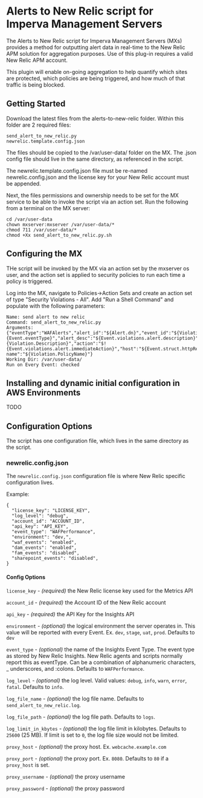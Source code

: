 # Alerts to New Relic script for Imperva Management Servers

The Alerts to New Relic script for Imperva Management Servers (MXs) provides a method for outputting alert data in real-time to the New Relic APM solution for aggregation purposes.  Use of this plug-in requires a valid New Relic APM account.

This plugin will enable on-going aggregation to help quantify which sites are protected, which policies are being triggered, and how much of that traffic is being blocked.    

## Getting Started

Download the latest files from the alerts-to-new-relic folder.  Within this folder are 2 required files:

```
send_alert_to_new_relic.py
newrelic.template.config.json
```

The files should be copied to the /var/user-data/ folder on the MX.  The .json config file should live in the same directory, as referenced in the script. 

The newrelic.template.config.json file must be re-named newrelic.config.json and the license key for your New Relic account must be appended. 

Next, the files permissions and ownership needs to be set for the MX service to be able to invoke the script via an action set.  Run the following from a terminal on the MX server:
```
cd /var/user-data
chown mxserver:mxserver /var/user-data/*
chmod 711 /var/user-data/*
chmod +Xx send_alert_to_new_relic.py.sh
```

## Configuring the MX

THe script will be invoked by the MX via an action set by the mxserver os user, and the action set is applied to security policies to run each time a policy is triggered.  

Log into the MX, navigate to Policies->Action Sets and create an action set of type "Security Violations - All".  Add "Run a Shell Command" and populate with the following parameters:

```
Name: send alert to new relic
Command: send_alert_to_new_relic.py
Arguments: {"eventType":"WAFAlerts","alert_id":"${Alert.dn}","event_id":"${Violation.Id}","alert_type":"$!{Event.eventType}","alert_desc":"${Event.violations.alert.description}","violation_desc":"$!{Violation.Description}","action":"$!{Event.violations.alert.immediateAction}","host":"${Event.struct.httpRequest.url.host}","policy-name":"${Violation.PolicyName}"}
Working Dir: /var/user-data/
Run on Every Event: checked

```

## Installing and dynamic initial configuration in AWS Environments

TODO

## Configuration Options ##

The script has one configuration file, which lives in the same directory as the script.

### newrelic.config.json ###

The `newrelic.config.json` configuration file is where New Relic specific configuration lives. 

Example:

```
{
  "license_key": "LICENSE_KEY",
  "log_level": "debug",
  "account_id": "ACCOUNT_ID",
  "api_key": "API_KEY",
  "event_type": "WAFPerformance",
  "environment": "dev,",
  "waf_events": "enabled",
  "dam_events": "enabled",
  "fam_events": "disabled",
  "sharepoint_events": "disabled",
}
```

#### Config Options ####

`license_key` - _(required)_ the New Relic license key used for the Metrics API

`account_id` - _(required)_ the Account ID of the New Relic account

`api_key` - _(required)_ the API Key for the Insights API

`environment` - _(optional)_ the logical environment the server operates in.  This value will be reported with every Event.  Ex. `dev`, `stage`, `uat`, `prod`.  Defaults to `dev`

`event_type` - _(optional)_ the name of the Insights Event Type.  The event type as stored by New Relic Insights. New Relic agents and scripts normally report this as eventType. Can be a combination of alphanumeric characters, _ underscores, and :colons.  Defaults to `WAFPerformance`.

`log_level` - _(optional)_ the log level. Valid values: `debug`, `info`, `warn`, `error`, `fatal`. Defaults to `info`.

`log_file_name` - _(optional)_ the log file name. Defaults to `send_alert_to_new_relic.log`.

`log_file_path` - _(optional)_ the log file path. Defaults to `logs`.

`log_limit_in_kbytes` - _(optional)_ the log file limit in kilobytes. Defaults to `25600` (25 MB). If limit is set to `0`, the log file size would not be limited.

`proxy_host` - _(optional)_ the proxy host. Ex. `webcache.example.com`

`proxy_port` - _(optional)_ the proxy port. Ex. `8080`. Defaults to `80` if a `proxy_host` is set.

`proxy_username` - _(optional)_ the proxy username

`proxy_password` - _(optional)_ the proxy password
